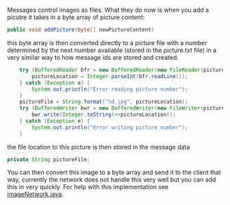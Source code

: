 Messages control images as files. What they do now is when you add a picutre it takes in a byte array of picture content:
```java
public void addPicture(byte[] newPictureContent)
```
this byte array is then converted directly to a picture file with a number determined by the next number available (stored in the picture.txt file) in a very similar way to how message ids are stored and created. 
```java
    try (BufferedReader bfr = new BufferedReader(new FileReader(pictureNumbers))) {
        pictureLocation = Integer.parseInt(bfr.readLine());
    } catch (Exception e) {
        System.out.println("Error reading picture number");
    }
    pictureFile = String.format("%d.jpg", pictureLocation);
    try (BufferedWriter bwr = new BufferedWriter(new FileWriter(pictureNumbers))) {
        bwr.write(Integer.toString(++pictureLocation));
    } catch (Exception e) {
        System.out.println("Error writing picture number");
    }
```
the file location to this picture is then stored in the message data 
```java
private String pictureFile;
```
You can then convert this image to a byte array and send it to the client that way, currently the network does not handle this very well but you can add this in very quickly. For help with this implementation see [imageNetwork.java](imageNetwork.java). 